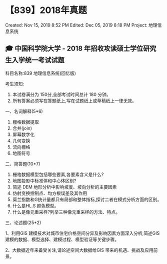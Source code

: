 # 【839】2018年真题

Created: Nov 15, 2019 8:52 PM
Edited: Dec 05, 2019 8:18 PM
Project: 地理信息系统

## 🎓 中国科学院大学 - 2018 年招收攻读硕士学位研究生入学统一考试试题

科目名称:839 地理信息系统(回忆版)

考生须知:

1. 本试卷满分为 150分,全部考试时间总计 180 分钟。
2. 所有答案必须写在答题纸上,写在试题纸上或草稿纸上一律无效。

一、名词解释(5*6)

1. 栅格数据提取
2. 合并(join)
3. 屏幕数字化
4. 几何变换
5. 流向栅格
6. 地图符号

二、简答题(10*7)

1. 栅格数据模型包括哪些要素,各要素含义是什么?
2. 地图投影中标准体和中心体区别?
3. 简述 DEM 地形分析中影响坡度、坡向分析的主要因素
4. 仿射变换控制点、均方根误差及其作用
5. 莫兰指数和G统计量都只有局部和整体指标,探讨二者在模式分析方面的区别。
6. 什么是HL.S 颜色模型。
7. 什么是像元重采样?列举三种像元重采样的方法、特点。

三、论述题(25*2)

1、利用GIS 建模技术对城市住宅价格空间分异及影响因素方面深入分析,简述GIS 建模的数据、模型选择、建模过程、模型验证等关键步骤。

2、大数据近年来备受关注,请论述空间大数据给GIS 带来的机遇、挑战及应用前景。